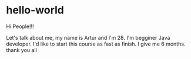 # hello-world

Hi People!!!

Let's talk about me, my name is Artur and I'm 28. I'm begginer Java developer. 
I'd like to start this course as fast as finish. I give me 6 months.
thank you all


